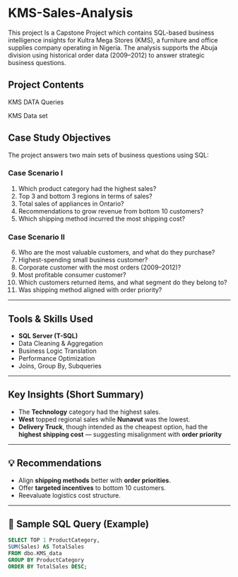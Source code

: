 # KMS-Sales-Analysis
This project Is a Capstone Project which contains SQL-based business intelligence insights for Kultra Mega Stores (KMS), a furniture and office supplies company operating in Nigeria. The analysis supports the Abuja division using historical order data (2009–2012) to answer strategic business questions.

## Project Contents
KMS DATA Queries

KMS Data set 

## Case Study Objectives

The project answers two main sets of business questions using SQL:

### Case Scenario I
1. Which product category had the highest sales?
2. Top 3 and bottom 3 regions in terms of sales?
3. Total sales of appliances in Ontario?
4. Recommendations to grow revenue from bottom 10 customers?
5. Which shipping method incurred the most shipping cost?

### Case Scenario II
6. Who are the most valuable customers, and what do they purchase?
7. Highest-spending small business customer?
8. Corporate customer with the most orders (2009–2012)?
9. Most profitable consumer customer?
10. Which customers returned items, and what segment do they belong to?
11. Was shipping method aligned with order priority?

---

## Tools & Skills Used

- **SQL Server (T-SQL)**
- Data Cleaning & Aggregation
- Business Logic Translation
- Performance Optimization
- Joins, Group By, Subqueries

---

## Key Insights (Short Summary)

- The **Technology** category had the highest sales.
- **West** topped regional sales while **Nunavut** was the lowest.
- **Delivery Truck**, though intended as the cheapest option, had the **highest shipping cost** — suggesting misalignment with **order priority**

---

## 💡 Recommendations

- Align **shipping methods** better with **order priorities**.
- Offer **targeted incentives** to bottom 10 customers.
- Reevaluate logistics cost structure.

---

## 📎 Sample SQL Query (Example)

```sql
SELECT TOP 1 ProductCategory,
SUM(Sales) AS TotalSales
FROM dbo.KMS_data
GROUP BY ProductCategory
ORDER BY TotalSales DESC;
